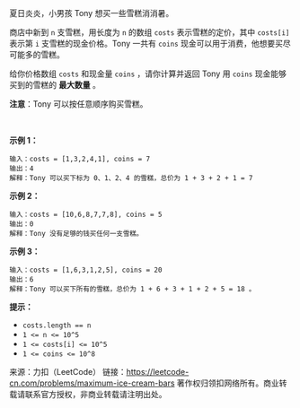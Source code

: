 夏日炎炎，小男孩 Tony 想买一些雪糕消消暑。

商店中新到 ```n``` 支雪糕，用长度为 ```n``` 的数组 ```costs``` 表示雪糕的定价，其中 ```costs[i]``` 表示第 ```i``` 支雪糕的现金价格。Tony 一共有 ```coins``` 现金可以用于消费，他想要买尽可能多的雪糕。

给你价格数组 ```costs``` 和现金量 ```coins``` ，请你计算并返回 Tony 用 ```coins``` 现金能够买到的雪糕的 **最大数量** 。

**注意**：Tony 可以按任意顺序购买雪糕。

 

**示例 1：**
```
输入：costs = [1,3,2,4,1], coins = 7
输出：4
解释：Tony 可以买下标为 0、1、2、4 的雪糕，总价为 1 + 3 + 2 + 1 = 7
```
**示例 2：**
```
输入：costs = [10,6,8,7,7,8], coins = 5
输出：0
解释：Tony 没有足够的钱买任何一支雪糕。
```
**示例 3：**
```
输入：costs = [1,6,3,1,2,5], coins = 20
输出：6
解释：Tony 可以买下所有的雪糕，总价为 1 + 6 + 3 + 1 + 2 + 5 = 18 。
```

**提示：**

* ```costs.length == n```
* ```1 <= n <= 10^5```
* ```1 <= costs[i] <= 10^5```
* ```1 <= coins <= 10^8```

来源：力扣（LeetCode）
链接：https://leetcode-cn.com/problems/maximum-ice-cream-bars
著作权归领扣网络所有。商业转载请联系官方授权，非商业转载请注明出处。